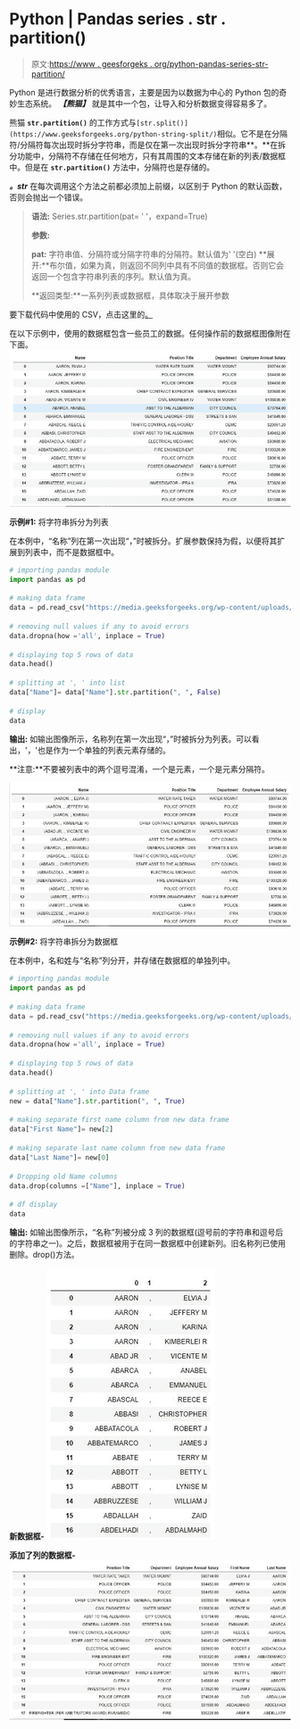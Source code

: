 # Python | Pandas series . str . partition()

> 原文:[https://www . geesforgeks . org/python-pandas-series-str-partition/](https://www.geeksforgeeks.org/python-pandas-series-str-partition/)

Python 是进行数据分析的优秀语言，主要是因为以数据为中心的 Python 包的奇妙生态系统。 ***【熊猫】*** 就是其中一个包，让导入和分析数据变得容易多了。

熊猫 **`str.partition()`** 的工作方式与`[str.split()](https://www.geeksforgeeks.org/python-string-split/)`相似。它不是在分隔符/分隔符每次出现时拆分字符串，而是仅在第一次出现时拆分字符串**。**在拆分功能中，分隔符不存储在任何地方，只有其周围的文本存储在新的列表/数据框中。但是在 **`str.partition()`** 方法中，分隔符也是存储的。

***。str*** 在每次调用这个方法之前都必须加上前缀，以区别于 Python 的默认函数，否则会抛出一个错误。

> **语法:** Series.str.partition(pat= ' '，expand=True)
> 
> **参数:**
> 
> **pat:** 字符串值、分隔符或分隔字符串的分隔符。默认值为' '(空白)
> **展开:**布尔值，如果为真，则返回不同列中具有不同值的数据框。否则它会返回一个包含字符串列表的序列。默认值为真。
> 
> **返回类型:**一系列列表或数据框，具体取决于展开参数

要下载代码中使用的 CSV，点击这里的[。](https://media.geeksforgeeks.org/wp-content/uploads/chicago.csv)

在以下示例中，使用的数据框包含一些员工的数据。任何操作前的数据框图像附在下面。
![](img/d51c65c21bfa9084fc63c275c6798209.png)

**示例#1:** 将字符串拆分为列表

在本例中，“名称”列在第一次出现“，”时被拆分。扩展参数保持为假，以便将其扩展到列表中，而不是数据框中。

```py
# importing pandas module
import pandas as pd

# making data frame
data = pd.read_csv("https://media.geeksforgeeks.org/wp-content/uploads/chicago.csv")

# removing null values if any to avoid errors
data.dropna(how ='all', inplace = True)

# displaying top 5 rows of data
data.head()

# splitting at ', ' into list
data["Name"]= data["Name"].str.partition(", ", False)

# display
data
```

**输出:**
如输出图像所示，名称列在第一次出现“，”时被拆分为列表。可以看出，'，'也是作为一个单独的列表元素存储的。

**注意:**不要被列表中的两个逗号混淆，一个是元素，一个是元素分隔符。

![](img/b3cbd0ec09374f64fd96025726c56b96.png)

**示例#2:** 将字符串拆分为数据框

在本例中，名和姓与“名称”列分开，并存储在数据框的单独列中。

```py
# importing pandas module
import pandas as pd

# making data frame
data = pd.read_csv("https://media.geeksforgeeks.org/wp-content/uploads/chicago.csv")

# removing null values if any to avoid errors
data.dropna(how ='all', inplace = True)

# displaying top 5 rows of data
data.head()

# splitting at ', ' into Data frame
new = data["Name"].str.partition(", ", True)

# making separate first name column from new data frame
data["First Name"]= new[2]

# making separate last name column from new data frame
data["Last Name"]= new[0]

# Dropping old Name columns
data.drop(columns =["Name"], inplace = True)

# df display
data
```

**输出:**
如输出图像所示，“名称”列被分成 3 列的数据框(逗号前的字符串和逗号后的字符串之一)。之后，数据框被用于在同一数据框中创建新列。旧名称列已使用删除。drop()方法。

**新数据框-**
![](img/63601fc1b4e7288756dbeb233dc63989.png)

**添加了列的数据框-**
![](img/a7bef525fa95309671b4b2113fc9e8e8.png)